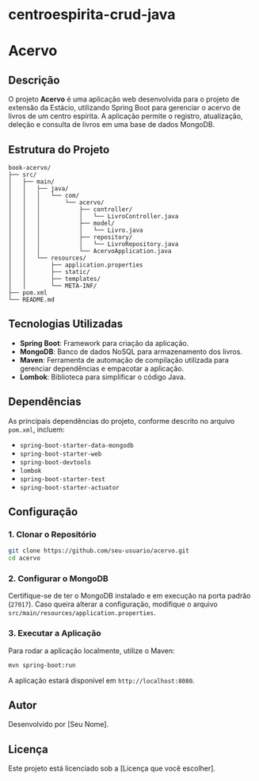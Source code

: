 ﻿# centroespirita-crud-java

# Acervo

## Descrição
O projeto **Acervo** é uma aplicação web desenvolvida para o projeto de extensão da Estácio, utilizando Spring Boot para gerenciar o acervo de livros de um centro espírita. A aplicação permite o registro, atualização, deleção e consulta de livros em uma base de dados MongoDB.

## Estrutura do Projeto

```
book-acervo/
├── src/
│   ├── main/
│   │   ├── java/
│   │   │   └── com/
│   │   │       └── acervo/
│   │   │           ├── controller/
│   │   │           │   └── LivroController.java
│   │   │           ├── model/
│   │   │           │   └── Livro.java
│   │   │           ├── repository/
│   │   │           │   └── LivroRepository.java
│   │   │           └── AcervoApplication.java
│   │   └── resources/
│   │       ├── application.properties
│   │       ├── static/
│   │       ├── templates/
│   │       └── META-INF/
├── pom.xml
└── README.md
```

## Tecnologias Utilizadas
- **Spring Boot**: Framework para criação da aplicação.
- **MongoDB**: Banco de dados NoSQL para armazenamento dos livros.
- **Maven**: Ferramenta de automação de compilação utilizada para gerenciar dependências e empacotar a aplicação.
- **Lombok**: Biblioteca para simplificar o código Java.

## Dependências
As principais dependências do projeto, conforme descrito no arquivo `pom.xml`, incluem:
- `spring-boot-starter-data-mongodb`
- `spring-boot-starter-web`
- `spring-boot-devtools`
- `lombok`
- `spring-boot-starter-test`
- `spring-boot-starter-actuator`

## Configuração
### 1. Clonar o Repositório
```bash
git clone https://github.com/seu-usuario/acervo.git
cd acervo
```

### 2. Configurar o MongoDB
Certifique-se de ter o MongoDB instalado e em execução na porta padrão (`27017`). Caso queira alterar a configuração, modifique o arquivo `src/main/resources/application.properties`.

### 3. Executar a Aplicação
Para rodar a aplicação localmente, utilize o Maven:

```bash
mvn spring-boot:run
```

A aplicação estará disponível em `http://localhost:8080`.

## Autor
Desenvolvido por [Seu Nome].

## Licença
Este projeto está licenciado sob a [Licença que você escolher].

